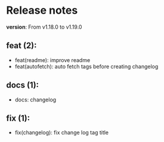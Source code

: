 #  Release notes

**version**: From v1.18.0 to v1.19.0

## **feat (2):**
 - feat(readme): improve readme
 - feat(autofetch): auto fetch tags before creating changelog

## **docs (1):**
 - docs: changelog

## **fix (1):**
 - fix(changelog): fix change log tag title







